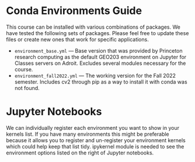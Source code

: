 Conda Environments Guide
=================

This course can be installed with various combinations of packages. We have tested the following
sets of packages. Please feel free to update these files or create new ones that work
for specific applications.
* `environment_base.yml` — Base version that was provided by Princeton research computing as the default GEO203 environment 
on Jupyter for Classes servers on Adroit. Excludes several modules necessary for the course.
* `environment_fall2022.yml` — The working version for the Fall 2022 semester. Includes cv2 through pip as a way to install it with conda
was not found.

Jupyter Notebooks
================

We can individually register each environment you want to show in your kernels list. If you have many environments this might be preferable because it allows you to register and un-register your environment kernels which could help keep that list tidy. ipykernel module is needed to see the
environment options listed on the right of Jupyter notebooks.
